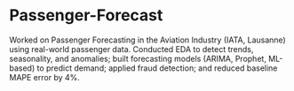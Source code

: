 # Passenger-Forecast
Worked on Passenger Forecasting in the Aviation Industry (IATA, Lausanne) using real-world passenger data. Conducted EDA to detect trends, seasonality, and anomalies; built forecasting models (ARIMA, Prophet, ML-based) to predict demand; applied fraud detection; and reduced baseline MAPE error by 4%.
